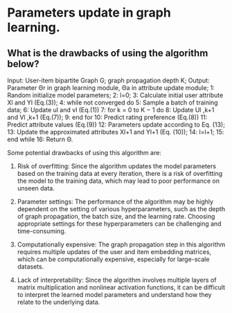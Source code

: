 # Parameters update in graph learning.



## What is the drawbacks of using the algorithm below?

Input: User-item bipartite Graph G; graph propagation depth K;
Output: Parameter Θr in graph learning module, Θa in attribute
update module;
1: Random initialize model parameters;
2: l=0;
3: Calculate initial user attribute Xl and Yl (Eq.(3));
4: while not converged do
5: Sample a batch of training data;
6: Update ul and vl (Eq.(1))
7: for k = 0 to K − 1 do
8: Update Ul ,k+1 and Vl ,k+1 (Eq.(7));
9: end for
10: Predict rating preference (Eq.(8))
11: Predict attribute values (Eq.(9))
12: Parameters update according to Eq. (13);
13: Update the approximated attributes Xl+1 and Yl+1 (Eq.
(10));
14: l=l+1;
15: end while
16: Return Θ.

Some potential drawbacks of using this algorithm are:

1. Risk of overfitting: Since the algorithm updates the model parameters based on the training data at every iteration, there is a risk of overfitting the model to the training data, which may lead to poor performance on unseen data.

2. Parameter settings: The performance of the algorithm may be highly dependent on the setting of various hyperparameters, such as the depth of graph propagation, the batch size, and the learning rate. Choosing appropriate settings for these hyperparameters can be challenging and time-consuming.

3. Computationally expensive: The graph propagation step in this algorithm requires multiple updates of the user and item embedding matrices, which can be computationally expensive, especially for large-scale datasets.

4. Lack of interpretability: Since the algorithm involves multiple layers of matrix multiplication and nonlinear activation functions, it can be difficult to interpret the learned model parameters and understand how they relate to the underlying data.